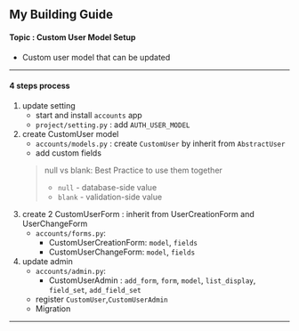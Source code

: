 ##  My Building Guide

#### Topic : Custom User Model Setup
- Custom user model that can be updated
---

#### 4 steps process
1. update setting
    - start and install `accounts` app
    - `project/setting.py` : add `AUTH_USER_MODEL`
2. create CustomUser model
    - `accounts/models.py` : create `CustomUser` by inherit from `AbstractUser`
    - add custom fields
    > null vs blank: Best Practice to use them together 
    > - `null` - database-side value
    > - `blank` - validation-side value
3. create 2 CustomUserForm : inherit from UserCreationForm and UserChangeForm
    - `accounts/forms.py`:
        - CustomUserCreationForm: `model`, `fields`
        - CustomUserChangeForm: `model`, `fields`
4. update admin
    - `accounts/admin.py`:
        - CustomUserAdmin : `add_form`, `form`, `model`, `list_display`, `field_set`, `add_field_set`
    - register `CustomUser`,`CustomUserAdmin`
    - Migration
---
